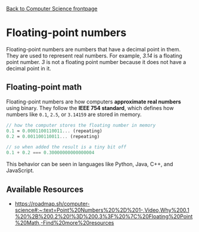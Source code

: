 [Back to Computer Science frontpage](topics/computer-science/computer-science.md)

# Floating-point numbers

Floating-point numbers are numbers that have a decimal point in them. They are used to represent real numbers. For example, *3.14* is a floating point number. *3* is not a floating point number because it does not have a decimal point in it.

## Floating-point math

Floating-point numbers are how computers **approximate real numbers** using binary. They follow the **IEEE 754 standard**, which defines how numbers like `0.1`, `2.5`, or `3.14159` are stored in memory.

```JAVASCRIPT
// how the computer stores the floating number in memory
0.1 ≈ 0.0001100110011... (repeating)
0.2 ≈ 0.001100110011... (repeating)

// so when added the result is a tiny bit off
0.1 + 0.2 === 0.30000000000000004
```

This behavior can be seen in languages like Python, Java, C++, and JavaScript.
## Available Resources

- https://roadmap.sh/computer-science#:~:text=Point%20Numbers%20%2D%201-,Video,Why%200.1%20%2B%200.2%20!%3D%200.3%3F%20%7C%20Floating%20Point%20Math,-Find%20more%20resources
